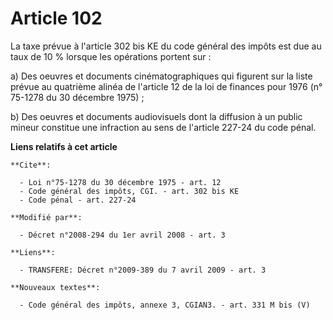 # Article 102

La taxe prévue à l'article 302 bis KE du code général des impôts est due au taux de 10 % lorsque les opérations portent
sur : 

a) Des oeuvres et documents cinématographiques qui figurent sur la liste prévue au quatrième alinéa de l'article 12 de la loi
de finances pour 1976 (n° 75-1278 du 30 décembre 1975) ; 

b) Des oeuvres et documents audiovisuels dont la diffusion à un public mineur constitue une infraction au sens de l'article
227-24 du code pénal.

**Liens relatifs à cet article**

	**Cite**:

	  - Loi n°75-1278 du 30 décembre 1975 - art. 12
	  - Code général des impôts, CGI. - art. 302 bis KE
	  - Code pénal - art. 227-24

	**Modifié par**:

	  - Décret n°2008-294 du 1er avril 2008 - art. 3

	**Liens**:

	  - TRANSFERE: Décret n°2009-389 du 7 avril 2009 - art. 3

	**Nouveaux textes**:

	  - Code général des impôts, annexe 3, CGIAN3. - art. 331 M bis (V)
